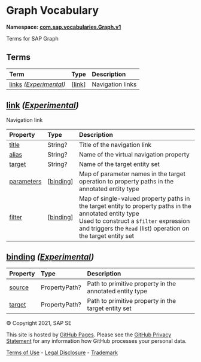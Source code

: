 # Graph Vocabulary
**Namespace: [com.sap.vocabularies.Graph.v1](Graph.xml)**

Terms for SAP Graph


## Terms

Term|Type|Description
:---|:---|:----------
[links](./Graph.xml#L36:~:text=<Term%20Name="-,links,-") *([Experimental](Common.md#Experimental))*|\[[link](#link)\]|<a name="links"></a>Navigation links

## <a name="link"></a>[link](./Graph.xml#L41:~:text=<ComplexType%20Name="-,link,-") *([Experimental](Common.md#Experimental))*
Navigation link

Property|Type|Description
:-------|:---|:----------
[title](./Graph.xml#L44:~:text=<ComplexType%20Name="-,link,-")|String?|Title of the navigation link
[alias](./Graph.xml#L47:~:text=<ComplexType%20Name="-,link,-")|String?|Name of the virtual navigation property
[target](./Graph.xml#L50:~:text=<ComplexType%20Name="-,link,-")|String?|Name of the target entity set
[parameters](./Graph.xml#L53:~:text=<ComplexType%20Name="-,link,-")|\[[binding](#binding)\]|Map of parameter names in the target operation to property paths in the annotated entity type
[filter](./Graph.xml#L56:~:text=<ComplexType%20Name="-,link,-")|\[[binding](#binding)\]|Map of single-valued property paths in the target entity to property paths in the annotated entity type<br>Used to construct a `$filter` expression and triggers the `Read` (list) operation on the target entity set

## <a name="binding"></a>[binding](./Graph.xml#L62:~:text=<ComplexType%20Name="-,binding,-") *([Experimental](Common.md#Experimental))*


Property|Type|Description
:-------|:---|:----------
[source](./Graph.xml#L64:~:text=<ComplexType%20Name="-,binding,-")|PropertyPath?|Path to primitive property in the annotated entity type
[target](./Graph.xml#L67:~:text=<ComplexType%20Name="-,binding,-")|PropertyPath?|Path to primitive property in the target entity set

© Copyright 2021, SAP SE

This site is hosted by [GitHub Pages](https://pages.github.com/). Please see the [GitHub Privacy Statement](https://docs.github.com/en/github/site-policy/github-privacy-statement) for any information how GitHub processes your personal data.

[Terms of Use](https://www.sap.com/corporate/en/legal/terms-of-use.html) - [Legal Disclosure](https://www.sap.com/corporate/en/legal/impressum.html) - [Trademark](https://www.sap.com/about/legal/trademark.html)
